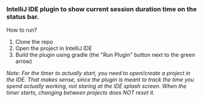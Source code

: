 ### IntelliJ IDE plugin to show current session duration time on the status bar.

How to run?
1. Clone the repo
2. Open the project in IntelliJ IDE
3. Build the plugin using gradle (the "Run Plugin" button next to the green arrow)

*Note: For the timer to actually start, you need to open/create a project in the IDE.
That makes sense, since the plugin is meant to track the time you spend actually working,
not staring at the IDE splash screen. When the timer starts, changing between projects does NOT reset it.*